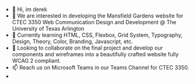 - 👋 Hi, im derek
- 👀 We are interested in developing the Mansfield Gardens website for CTEC 3350 Web Communication Design and Development @ The University of Texas Arlington
- 🌱 Currently learning HTML, CSS, Flexbox, Grid System, Typography, Design, Theory, Color, Branding, Javascript, etc. 
- 💞️ Looking to collaborate on the final project and develop our components and wireframes into a beautifully crafted website fully WCAG 2 compliant.
- 📫 Reach us on Microsoft Teams in our Teams Channel for CTEC 3350.
-

<!---
upgrade-techs/upgrade-techs is a ✨ special ✨ repository because its `README.md` (this file) appears on your GitHub profile.
You can click the Preview link to take a look at your changes.
--->
